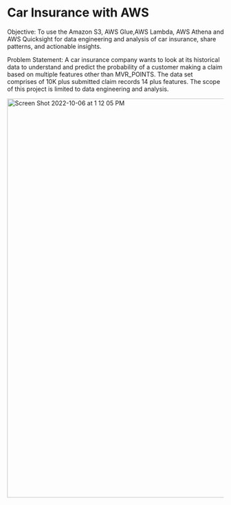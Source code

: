 # Car Insurance with AWS

Objective: To use the Amazon S3, AWS Glue,AWS Lambda, AWS Athena and AWS Quicksight for data engineering and analysis of car insurance, share patterns, and actionable insights.

Problem Statement:
A car insurance company wants to look at its  historical data to understand and predict the probability of a customer making a claim based on multiple features other than MVR_POINTS. The data set comprises of 10K plus submitted claim records 14 plus features. The scope of this project is limited to data engineering and analysis.

<img width="928" alt="Screen Shot 2022-10-06 at 1 12 05 PM" src="https://user-images.githubusercontent.com/74584964/194219661-054e722b-e84c-44cb-86aa-e512778d96fc.png">
